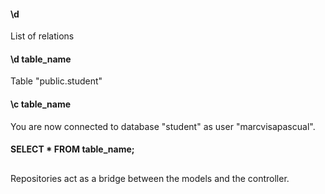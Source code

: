 #### \d
List of relations
#### \d table_name
Table "public.student"
#### \c table_name
You are now connected to database "student" as user "marcvisapascual".
#### SELECT * FROM table_name;
##
Repositories act as a bridge between the models and the controller.
#####

